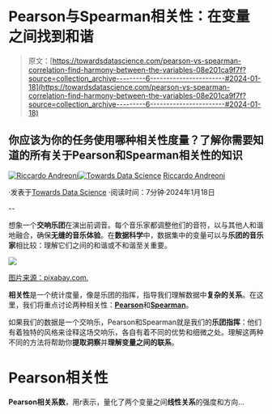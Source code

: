 # Pearson与Spearman相关性：在变量之间找到和谐

> 原文：[https://towardsdatascience.com/pearson-vs-spearman-correlation-find-harmony-between-the-variables-08e201ca9f7f?source=collection_archive---------6-----------------------#2024-01-18](https://towardsdatascience.com/pearson-vs-spearman-correlation-find-harmony-between-the-variables-08e201ca9f7f?source=collection_archive---------6-----------------------#2024-01-18)

## 你应该为你的任务使用哪种相关性度量？了解你需要知道的所有关于Pearson和Spearman相关性的知识

[](https://medium.com/@riccardo.andreoni?source=post_page---byline--08e201ca9f7f--------------------------------)[![Riccardo Andreoni](../Images/5e22581e419639b373019a809d6e65c1.png)](https://medium.com/@riccardo.andreoni?source=post_page---byline--08e201ca9f7f--------------------------------)[](https://towardsdatascience.com/?source=post_page---byline--08e201ca9f7f--------------------------------)[![Towards Data Science](../Images/a6ff2676ffcc0c7aad8aaf1d79379785.png)](https://towardsdatascience.com/?source=post_page---byline--08e201ca9f7f--------------------------------) [Riccardo Andreoni](https://medium.com/@riccardo.andreoni?source=post_page---byline--08e201ca9f7f--------------------------------)

·发表于[Towards Data Science](https://towardsdatascience.com/?source=post_page---byline--08e201ca9f7f--------------------------------) ·阅读时间：7分钟·2024年1月18日

--

想象一个**交响乐团**在演出前调音。每个音乐家都调整他们的音符，以与其他人和谐地融合，确保**无缝的音乐体验**。在**数据科学**中，数据集中的变量可以与**乐团的音乐家**相比较：理解它们之间的和谐或不和谐至关重要。

![](../Images/2cd39090d9590cac52a499fb4df60505.png)

[图片来源：pixabay.com.](https://en.wikipedia.org/wiki/Spearman%27s_rank_correlation_coefficient)

**相关性**是一个统计度量，像是乐团的指挥，指导我们理解数据中**复杂的关系**。在这里，我们将重点讨论两种相关性：[**Pearson**](https://en.wikipedia.org/wiki/Pearson_correlation_coefficient)和[**Spearman**](https://en.wikipedia.org/wiki/Spearman%27s_rank_correlation_coefficient)。

如果我们的数据是一个交响乐，Pearson和Spearman就是我们的**乐团指挥**：他们有着独特的风格来诠释这场交响乐，各自有着不同的优势和细微之处。理解这两种不同的方法将帮助你**提取洞察**并**理解变量之间的联系**。

# Pearson相关性

**Pearson相关系数**，用*r*表示，量化了两个变量之间**线性关系**的强度和方向…
